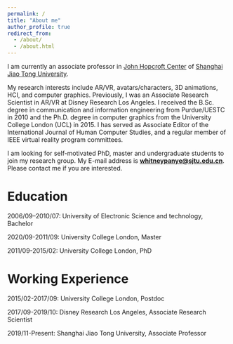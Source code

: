 ```yaml
---
permalink: /
title: "About me"
author_profile: true
redirect_from: 
  - /about/
  - /about.html
---
```


I am currently an associate professor in [John Hopcroft Center](https://jhc.sjtu.edu.cn/) of [Shanghai Jiao Tong University](https://en.sjtu.edu.cn/).

My research interests include AR/VR, avatars/characters, 3D animations, HCI, and computer graphics. Previously, I was an Associate Research Scientist in AR/VR at Disney Research Los Angeles. I received the B.Sc. degree in communication and information engineering from Purdue/UESTC in 2010 and the Ph.D. degree in computer graphics from the University College London (UCL) in 2015. I has served as Associate Editor of the International Journal of Human Computer Studies, and a regular member of IEEE virtual reality program committees.

I am looking for self-motivated PhD, master and undergraduate students to join my research group. My E-mail address is **whitneypanye@sjtu.edu.cn**. Please contact me if you are interested.

Education
======
2006/09–2010/07: University of Electronic Science and technology, Bachelor

2020/09-2011/09: University College London, Master

2011/09-2015/02: University College London, PhD

Working Experience
======
2015/02-2017/09: University College London, Postdoc

2017/09-2019/10: Disney Research Los Angeles, Associate Research Scientist

2019/11-Present: Shanghai Jiao Tong University, Associate Professor
